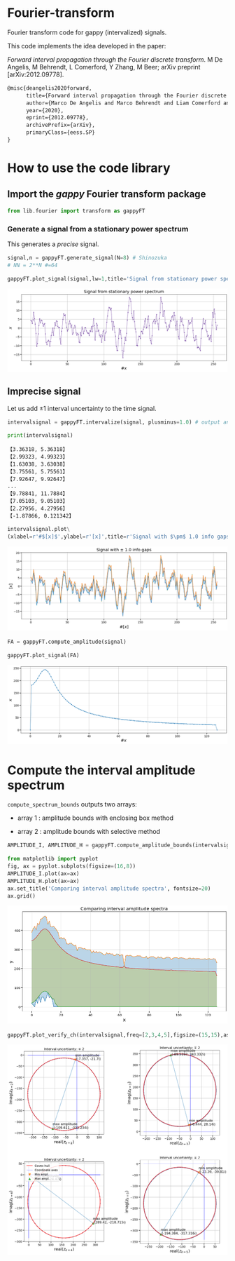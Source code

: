 # Fourier-transform
Fourier transform code for gappy (intervalized) signals.

This code implements the idea developed in the paper:

*Forward interval propagation through the Fourier discrete transform*. 
M De Angelis, M Behrendt, L Comerford, Y Zhang, M Beer; 
arXiv preprint [arXiv:2012.09778].

[https://arxiv.org/abs/2012.09778]: arXiv:2012.09778

```latex
@misc{deangelis2020forward,
      title={Forward interval propagation through the Fourier discrete transform}, 
      author={Marco De Angelis and Marco Behrendt and Liam Comerford and Yuanjin Zhang and Michael Beer},
      year={2020},
      eprint={2012.09778},
      archivePrefix={arXiv},
      primaryClass={eess.SP}
}
```

# How to use the code library

## Import the *gappy* Fourier transform package


```python
from lib.fourier import transform as gappyFT
```

### Generate a signal from a stationary power spectrum

This generates a *precise* signal.


```python
signal,n = gappyFT.generate_signal(N=8) # Shinozuka
# NN = 2**N #=64
```


```python
gappyFT.plot_signal(signal,lw=1,title='Signal from stationary power spectrum',color='rebeccapurple')
```


![png](fig/output_4_0.png)


## Imprecise signal
Let us add $\pm$1 interval uncertainty to the time signal. 


```python
intervalsignal = gappyFT.intervalize(signal, plusminus=1.0) # output an interval vector
```


```python
print(intervalsignal)
```

    【3.36318, 5.36318】
    【2.99323, 4.99323】
    【1.63038, 3.63038】
    【3.75561, 5.75561】
    【7.92647, 9.92647】
    ...
    【9.78841, 11.7884】
    【7.05103, 9.05103】
    【2.27956, 4.27956】
    【-1.87866, 0.121342】



```python
intervalsignal.plot\
(xlabel=r'#$[x]$',ylabel=r'[x]',title=r'Signal with $\pm$ 1.0 info gaps')
```


![png](fig/output_8_0.png)



```python
FA = gappyFT.compute_amplitude(signal)
```


```python
gappyFT.plot_signal(FA)
```


![png](fig/output_10_0.png)



# Compute the interval amplitude spectrum

`compute_spectrum_bounds` outputs two arrays:

* array 1 : amplitude bounds with enclosing box method

* array 2 : amplitude bounds with selective method


```python
AMPLITUDE_I, AMPLITUDE_H = gappyFT.compute_amplitude_bounds(intervalsignal)
```


```python
from matplotlib import pyplot
fig, ax = pyplot.subplots(figsize=(16,8))
AMPLITUDE_I.plot(ax=ax)
AMPLITUDE_H.plot(ax=ax)
ax.set_title('Comparing interval amplitude spectra', fontsize=20)
ax.grid()
```


![png](fig/output_19_0.png)


```python
gappyFT.plot_verify_ch(intervalsignal,freq=[2,3,4,5],figsize=(15,15),aspect='equal')
```


![png](fig/output_22_0.png)

